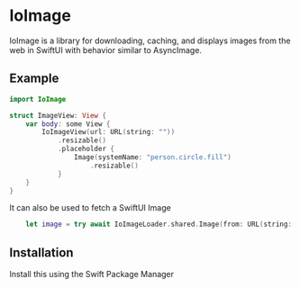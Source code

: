# IoImage

IoImage is a library for downloading, caching, and displays images from the web in SwiftUI with behavior similar to AsyncImage.

## Example

```swift
import IoImage

struct ImageView: View {
    var body: some View {
        IoImageView(url: URL(string: ""))
            .resizable()
            .placeholder {
                Image(systemName: "person.circle.fill")
                    .resizable()
            }
    }
}
```

It can also be used to fetch a SwiftUI Image

```swift
    let image = try await IoImageLoader.shared.Image(from: URL(string: ""))
```

## Installation

Install this using the Swift Package Manager
